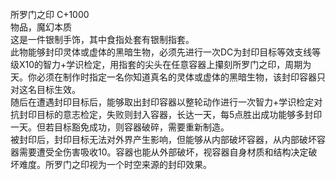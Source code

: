 <title>所罗门之印</title>
<meta name="GENERATOR" content="WinCHM">
<meta http-equiv="Content-Type" content="text/html; charset=gb2312">
<br>所罗门之印 C+1000
<br>物品，魔幻本质
<br>这是一件银制手饰，其中食指处套有银制指套。
<br>此物能够封印灵体或虚体的黑暗生物，必须先进行一次DC为封印目标等效支线等级X10的智力+学识检定，用指套的尖头在任意容器上攥刻所罗门之印，周期为天。你必须在制作时指定一名你知道真名的灵体或虚体的黑暗生物，该封印容器只对这名目标生效。
<br>随后在遭遇封印目标后，能够取出封印容器以整轮动作进行一次智力+学识检定对抗封印目标的意志检定，失败则封入容器，长达一天，每5点胜出成功能够多封印一天。但若目标豁免成功，则容器破碎，需要重新制造。
<br>被封印后，封印目标无法对外界产生影响，但能够从内部破坏容器，从内部破坏容器需要遭受全伤害吸收10。容器也能从外部破坏，视容器自身材质和结构决定破坏难度。所罗门之印视为一个时空来源的封印效果。
<br>